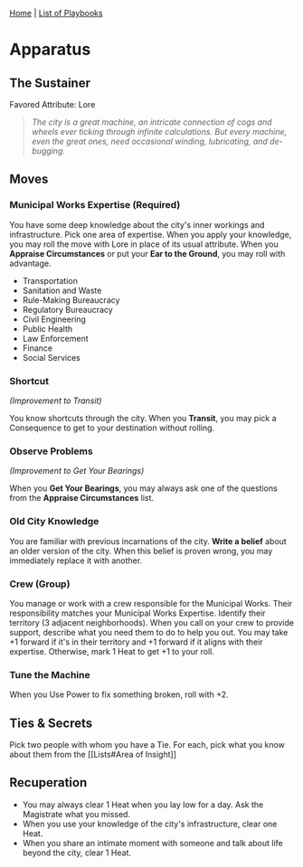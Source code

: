 [Home](../index.md) | [List of Playbooks](../index.md#Playbooks)

# Apparatus
## The Sustainer
Favored Attribute: Lore

>*The city is a great machine, an intricate connection of cogs and wheels ever ticking through infinite calculations. But every machine, even the great ones, need occasional winding, lubricating, and de-bugging.*

## Moves

### Municipal Works Expertise (Required)
You have some deep knowledge about the city's inner workings and infrastructure. Pick one area of expertise. When you apply your knowledge, you may roll the move with Lore in place of its usual attribute. When you **Appraise Circumstances** or put your **Ear to the Ground**, you may roll with advantage.

- Transportation
- Sanitation and Waste
- Rule-Making Bureaucracy
- Regulatory Bureaucracy
- Civil Engineering
- Public Health
- Law Enforcement
- Finance
- Social Services


### Shortcut
*(Improvement to Transit)*

You know shortcuts through the city. When you **Transit**, you may pick a Consequence to get to your destination without rolling.

### Observe Problems
*(Improvement to Get Your Bearings)*

When you **Get Your Bearings**, you may always ask one of the questions from the **Appraise Circumstances** list.

### Old City Knowledge
You are familiar with previous incarnations of the city. **Write a belief** about an older version of the city. When this belief is proven wrong, you may immediately replace it with another.

### Crew (Group)
You manage or work with a crew responsible for the Municipal Works. Their responsibility matches your Municipal Works Expertise. Identify their territory (3  adjacent neighborhoods). When you call on your crew to provide support, describe what you need them to do to help you out. You may take +1 forward if it's in their territory and +1 forward if it aligns with their expertise. Otherwise, mark 1 Heat to get +1 to your roll.

### Tune the Machine
When you Use Power to fix something broken, roll with +2.

## Ties & Secrets
Pick two people with whom you have a Tie. For each, pick what you know about them from the [[Lists#Area of Insight]]

## Recuperation
- You may always clear 1 Heat when you lay low for a day. Ask the Magistrate what you missed.
- When you use your knowledge of the city's infrastructure, clear one Heat.
- When you share an intimate moment with someone and talk about life beyond the city, clear 1 Heat.